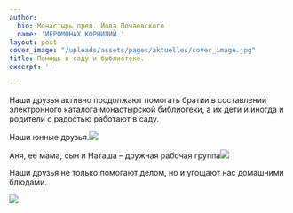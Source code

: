 ```yaml
---
author:
  bio: Монастырь преп. Иова Почаевского
  name: 'ИЕРОМОНАХ КОРНИЛИЙ '
layout: post
cover_image: "/uploads/assets/pages/aktuelles/cover_image.jpg"
title: Помощь в саду и библиотеке.
excerpt: ''

---
```

Наши друзья активно продолжают помогать братии в составлении электронного каталога монастырской библиотеки, а их дети и иногда и родители с радостью работают в саду.

Наши юнные друзья.![](https://res.cloudinary.com/hiobmon/image/upload/v1569155143/media/2019/94fea560-eebd-4152-b2fd-198b67a00131_rdvjis.jpg)

Аня, ее мама, сын и Наташа – дружная рабочая группа![](https://res.cloudinary.com/hiobmon/image/upload/v1569155280/media/2019/c789ada6-29a7-4126-8f86-74f3bb97c2df_gf63gc.jpg)

Наши друзья не только помогают делом, но и угощают нас домашними блюдами.

![](https://res.cloudinary.com/hiobmon/image/upload/v1569155315/media/2019/1c731e48-ad35-4f84-ac7a-f20751f8d761_pnx2mr.jpg)